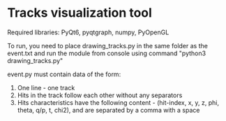 # Tracks visualization tool

Required libraries: PyQt6, pyqtgraph, numpy, PyOpenGL

To run, you need to place drawing_tracks.py in the same folder as the event.txt and run the module from console using
command "python3 drawing_tracks.py"

event.py must contain data of the form:
1) One line - one track
2) Hits in the track follow each other without any separators
3) Hits characteristics have the following content - (hit-index, x, y, z, phi, theta, q/p, t, chi2),
and are separated by a comma with a space